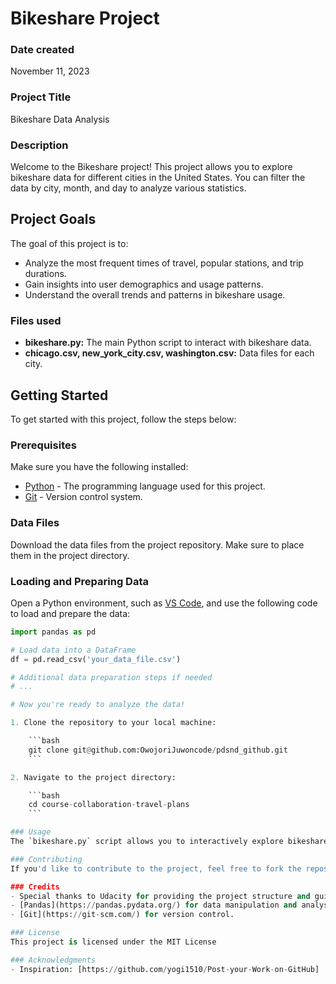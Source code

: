 # Bikeshare Project

### Date created
November 11, 2023

### Project Title
Bikeshare Data Analysis

### Description
Welcome to the Bikeshare project! This project allows you to explore bikeshare data for different cities in the United States. You can filter the data by city, month, and day to analyze various statistics.

## Project Goals
The goal of this project is to:
* Analyze the most frequent times of travel, popular stations, and trip durations.
* Gain insights into user demographics and usage patterns.
* Understand the overall trends and patterns in bikeshare usage.

### Files used
- **bikeshare.py:** The main Python script to interact with bikeshare data.
- **chicago.csv, new_york_city.csv, washington.csv:** Data files for each city.

## Getting Started

To get started with this project, follow the steps below:

### Prerequisites

Make sure you have the following installed:

* [Python](https://www.python.org/downloads/) - The programming language used for this project.
* [Git](https://git-scm.com/downloads) - Version control system.

### Data Files

Download the data files from the project repository. Make sure to place them in the project directory.

### Loading and Preparing Data

Open a Python environment, such as [VS Code](https://code.visualstudio.com/), and use the following code to load and prepare the data:

```python
import pandas as pd

# Load data into a DataFrame
df = pd.read_csv('your_data_file.csv')

# Additional data preparation steps if needed
# ...

# Now you're ready to analyze the data!

1. Clone the repository to your local machine:

    ```bash
    git clone git@github.com:OwojoriJuwoncode/pdsnd_github.git
    ```

2. Navigate to the project directory:

    ```bash
    cd course-collaboration-travel-plans
    ```    

### Usage
The `bikeshare.py` script allows you to interactively explore bikeshare data. Follow the prompts to select a city, month, and day for analysis.

### Contributing
If you'd like to contribute to the project, feel free to fork the repository and submit a pull request.

### Credits
- Special thanks to Udacity for providing the project structure and guidelines.
- [Pandas](https://pandas.pydata.org/) for data manipulation and analysis.
- [Git](https://git-scm.com/) for version control.

### License
This project is licensed under the MIT License 

### Acknowledgments
- Inspiration: [https://github.com/yogi1510/Post-your-Work-on-GitHub]